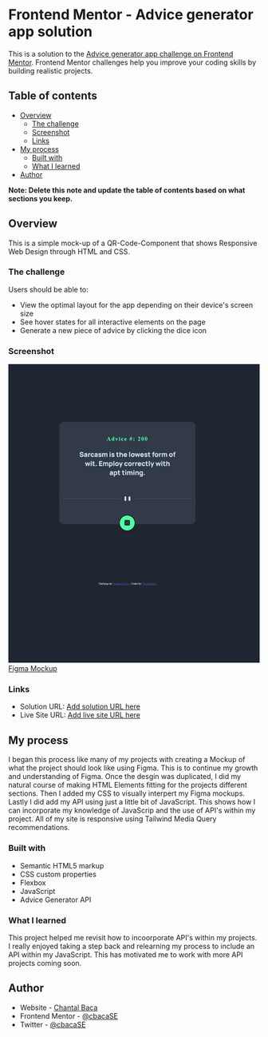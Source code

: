 # Frontend Mentor - Advice generator app solution

This is a solution to the [Advice generator app challenge on Frontend Mentor](https://www.frontendmentor.io/challenges/advice-generator-app-QdUG-13db). Frontend Mentor challenges help you improve your coding skills by building realistic projects.

## Table of contents

- [Overview](#overview)
  - [The challenge](#the-challenge)
  - [Screenshot](#screenshot)
  - [Links](#links)
- [My process](#my-process)
  - [Built with](#built-with)
  - [What I learned](#what-i-learned)
- [Author](#author)

**Note: Delete this note and update the table of contents based on what sections you keep.**

## Overview
  This is a simple mock-up of a QR-Code-Component that shows Responsive Web Design through HTML and CSS.

### The challenge

Users should be able to:

- View the optimal layout for the app depending on their device's screen size
- See hover states for all interactive elements on the page
- Generate a new piece of advice by clicking the dice icon

### Screenshot

<img src="images/adviceGeneratorApp.jpg">
<a href="https://www.figma.com/file/klCL5DL6v7TXuYaAbaYT9D/Untitled?node-id=0%3A1&t=VG2m6PwTqe0ApiCE-1">Figma Mockup</a>

### Links

- Solution URL: [Add solution URL here](https://your-solution-url.com)
- Live Site URL: [Add live site URL here](https://your-live-site-url.com)

## My process
I began this process like many of my projects with creating a Mockup of what the project should look like using Figma. This is to continue my growth and understanding of Figma. Once the desgin was duplicated, I did my natural course of making HTML Elements fitting for the projects different sections. Then I added my CSS to visually interpert my Figma mockups. Lastly I did add my API using just a little bit of JavaScript. This shows how I can incorporate my knowledge of JavaScrip and the use of API's within my project. All of my site is responsive using Tailwind Media Query recommendations.

### Built with

- Semantic HTML5 markup
- CSS custom properties
- Flexbox
- JavaScript
- Advice Generator API

### What I learned

This project helped me revisit how to incoorporate API's within my projects. I really enjoyed taking a step back and relearning my process to include an API within my JavaScript. This has motivated me to work with more API projects coming soon.

## Author

- Website - [Chantal Baca](https://cbaca.dev/)
- Frontend Mentor - [@cbacaSE](https://www.frontendmentor.io/profile/CbacaSE)
- Twitter - [@cbacaSE](https://twitter.com/cbacaSE)

